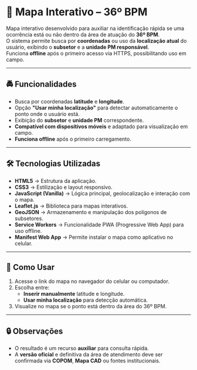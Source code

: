 # 📍 Mapa Interativo – 36º BPM

Mapa interativo desenvolvido para auxiliar na identificação rápida se uma ocorrência está ou não dentro da área de atuação do **36º BPM**.  
O sistema permite busca por **coordenadas** ou uso da **localização atual** do usuário, exibindo o **subsetor** e a **unidade PM responsável**.  
Funciona **offline** após o primeiro acesso via HTTPS, possibilitando uso em campo.

---

## 🚔 Funcionalidades

- Busca por coordenadas **latitude** e **longitude**.  
- Opção **"Usar minha localização"** para detectar automaticamente o ponto onde o usuário está.  
- Exibição do **subsetor** e **unidade PM** correspondente.  
- **Compatível com dispositivos móveis** e adaptado para visualização em campo.  
- **Funciona offline** após o primeiro carregamento.  

---

## 🛠 Tecnologias Utilizadas

- **HTML5** → Estrutura da aplicação.  
- **CSS3** → Estilização e layout responsivo.  
- **JavaScript (Vanilla)** → Lógica principal, geolocalização e interação com o mapa.  
- **Leaflet.js** → Biblioteca para mapas interativos.  
- **GeoJSON** → Armazenamento e manipulação dos polígonos de subsetores.  
- **Service Workers** → Funcionalidade PWA (Progressive Web App) para uso offline.  
- **Manifest Web App** → Permite instalar o mapa como aplicativo no celular.  

---

## 📱 Como Usar

1. Acesse o link do mapa no navegador do celular ou computador.  
2. Escolha entre:
   - **Inserir manualmente** latitude e longitude.
   - **Usar minha localização** para detecção automática.  
3. Visualize no mapa se o ponto está dentro da área do 36º BPM.  

---

## 🔒 Observações

- O resultado é um recurso **auxiliar** para consulta rápida.  
- A **versão oficial** e definitiva da área de atendimento deve ser confirmada via **COPOM**, **Mapa CAD** ou fontes institucionais.  
